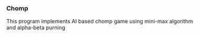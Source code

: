 ### Chomp

This program implements AI based chomp game using mini-max algorithm and alpha-beta purning

